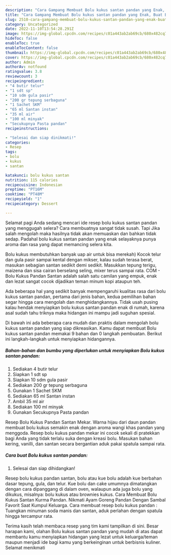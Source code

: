 ```yaml
---
description: "Cara Gampang Membuat Bolu kukus santan pandan yang Enak, Buat Buka Puasa Enak Banget"
title: "Cara Gampang Membuat Bolu kukus santan pandan yang Enak, Buat Buka Puasa Enak Banget"
slug: 2510-cara-gampang-membuat-bolu-kukus-santan-pandan-yang-enak-buat-buka-puasa-enak-banget
category: Uncategorized
date: 2022-11-10T13:54:28.291Z
image: https://img-global.cpcdn.com/recipes/c01a443ab2ab69cb/680x482cq70/bolu-kukus-santan-pandan-foto-resep-utama.jpg
hideToc: false
enableToc: true
enableTocContent: false
thumbnail: https://img-global.cpcdn.com/recipes/c01a443ab2ab69cb/680x482cq70/bolu-kukus-santan-pandan-foto-resep-utama.jpg
cover: https://img-global.cpcdn.com/recipes/c01a443ab2ab69cb/680x482cq70/bolu-kukus-santan-pandan-foto-resep-utama.jpg
author: Admin
authorAv: notfound
ratingvalue: 3.8
reviewcount: 3
recipeingredient:
- "4 butir telur"
- "1 sdt sp"
- "10 sdm gula pasir"
- "200 gr tepung serbaguna"
- "1 Sachet SKM"
- "65 ml Santan instan"
- "35 ml air"
- "100 ml minyak"
- "Secukupnya Pasta pandan"
recipeinstructions:

- "Selesai dan siap dinikmati!"
categories:
- Resep
tags:
- bolu
- kukus
- santan

katakunci: bolu kukus santan 
nutrition: 115 calories
recipecuisine: Indonesian
preptime: "PT16M"
cooktime: "PT48M"
recipeyield: "1"
recipecategory: Dessert

---
```



Selamat pagi Anda sedang mencari ide resep bolu kukus santan pandan yang menggugah selera? Cara membuatnya sangat tidak susah. Tapi Jika salah mengolah maka hasilnya tidak akan memuaskan dan bahkan tidak sedap. Padahal bolu kukus santan pandan yang enak selayaknya punya aroma dan rasa yang dapat memancing selera kita.


Bolu kukus membutuhkan banyak uap air untuk bisa merekah) Kocok telur dan gula pasir sampai kental dengan mikser, kalau sudah terasa berat, masukan sebagian santan sedikit demi sedikit. Masukkan tepung terigu, maizena dan sisa cairan berselang seling, mixer terus sampai rata. COM - Bolu Kukus Pandan Santan adalah salah satu camilan yang empuk, enak dan lezat sangat cocok dijadikan teman minum kopi ataupun teh.

Ada beberapa hal yang sedikit banyak mempengaruhi kualitas rasa dari bolu kukus santan pandan, pertama dari jenis bahan, kedua pemilihan bahan segar hingga cara mengolah dan menghidangkannya. Tidak usah pusing kalau hendak menyiapkan bolu kukus santan pandan enak di rumah, karena asal sudah tahu triknya maka hidangan ini mampu jadi suguhan spesial.


Di bawah ini ada beberapa cara mudah dan praktis dalam mengolah bolu kukus santan pandan yang siap dikreasikan. Kamu dapat membuat Bolu kukus santan pandan memakai 9 bahan dan 0 langkah pembuatan. Berikut ini langkah-langkah untuk menyiapkan hidangannya.

<!--inarticleads1-->

##### Bahan-bahan dan bumbu yang diperlukan untuk menyiapkan Bolu kukus santan pandan:

1. Sediakan 4 butir telur
1. Siapkan 1 sdt sp
1. Siapkan 10 sdm gula pasir
1. Sediakan 200 gr tepung serbaguna
1. Gunakan 1 Sachet SKM
1. Sediakan 65 ml Santan instan
1. Ambil 35 ml air
1. Sediakan 100 ml minyak
1. Gunakan Secukupnya Pasta pandan


Resep Bolu Kukus Pandan Santan Mekar. Warna hijau dari daun pandan membuat bolu kukus semakin enak dengan aroma wangi khas pandan yang menggoda. Resep bolu kukus pandan mekar ini cocok sekali di pratekkan bagi Anda yang tidak terlalu suka dengan kreasi bolu. Masukan bahan kering, vanilli, dan santan secara bergantian aduk pakai spatula sampai rata. 

<!--inarticleads2-->

##### Cara buat Bolu kukus santan pandan:


1. Selesai dan siap dihidangkan!

Resep bolu kukus pandan santan, bolu atau kue bolu adalah kue berbahan dasar tepung, gula, dan telur. Kue bolu dan cake umumnya dimatangkan dengan cara dipanggang di dalam oven, walaupun ada juga bolu yang dikukus, misalnya: bolu kukus atau brownies kukus. Cara Membuat Bolu Kukus Santan Kurma Pandan. Nikmati Ayam Goreng Pandan Dengan Sambal Favorit Saat Kumpul Keluarga. Cara membuat resep bolu kukus pandan : Tuangkan minuman soda manis dan santan, aduk perlahan dengan spatula hingga tercampur rata. 

Terima kasih telah membaca resep yang tim kami tampilkan di sini. Besar harapan kami, olahan Bolu kukus santan pandan yang mudah di atas dapat membantu kamu menyiapkan hidangan yang lezat untuk keluarga/teman maupun menjadi ide bagi kamu yang berkeinginan untuk berbisnis kuliner. Selamat menikmati
